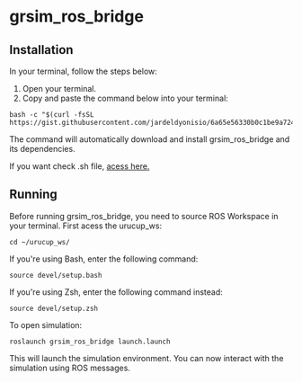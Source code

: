 # grsim_ros_bridge

## Installation

In your terminal, follow the steps below:

1. Open your terminal.
2. Copy and paste the command below into your terminal:

```
bash -c "$(curl -fsSL https://gist.githubusercontent.com/jardeldyonisio/6a65e56330b0c1be9a724b127ae0812d/raw/install.sh)"
```

The command will automatically download and install grsim_ros_bridge and its dependencies.

If you want check .sh file, [acess here.](https://gist.github.com/jardeldyonisio/6a65e56330b0c1be9a724b127ae0812d)

## Running

Before running grsim_ros_bridge, you need to source ROS Workspace in your terminal. First acess the urucup_ws:

```
cd ~/urucup_ws/
```

If you're using Bash, enter the following command:

```
source devel/setup.bash
```

If you're using Zsh, enter the following command instead:

```
source devel/setup.zsh
```

To open simulation:

```
roslaunch grsim_ros_bridge launch.launch
```

This will launch the simulation environment. You can now interact with the simulation using ROS messages.
